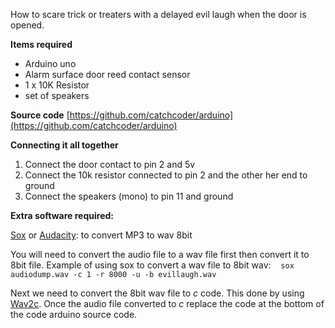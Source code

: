 How to scare trick or treaters with a delayed evil laugh when the door is opened. 

**Items required**
 
* Arduino uno 
* Alarm surface door reed contact sensor 
* 1 x 10K Resistor 
* set of speakers 

**Source code**
[https://github.com/catchcoder/arduino](https://github.com/catchcoder/arduino)

**Connecting it all together**

 1.  Connect the door contact to pin 2 and 5v 
 2. Connect the 10k resistor connected to pin 2 and the other her end to ground 
 3. Connect the speakers (mono) to pin 11 and ground 

**Extra software required:** 

[Sox](http://sox.sourceforge.net) or [Audacity](http://audacity.sourceforge.net/): to convert MP3 to wav 8bit 

You will need to convert the audio file to a wav file first then convert it to 8bit file. Example of using sox to convert a wav file to 8bit wav:    `sox audiodump.wav -c 1 -r 8000 -u -b evillaugh.wav` 

Next we need to convert the 8bit wav file to *c* code. This done by using [Wav2c](https://github.com/olleolleolle/wav2c). Once the audio file converted to *c* replace the code at the bottom of the code arduino source code.

